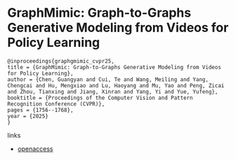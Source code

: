 # GraphMimic: Graph-to-Graphs Generative Modeling from Videos for Policy Learning

```
@inproceedings{graphgmimic_cvpr25,
title = {GraphMimic: Graph-to-Graphs Generative Modeling from Videos for Policy Learning},
author = {Chen, Guangyan and Cui, Te and Wang, Meiling and Yang, Chengcai and Hu, Mengxiao and Lu, Haoyang and Mu, Yao and Peng, Zicai and Zhou, Tianxing and Jiang, Xinran and Yang, Yi and Yue, Yufeng},
booktitle = {Proceedings of the Computer Vision and Pattern Recognition Conference (CVPR)},
pages = {1756--1768},
year = {2025}
}
```

links
- [openaccess](https://openaccess.thecvf.com//content/CVPR2025/html/Chen_GraphMimic_Graph-to-Graphs_Generative_Modeling_from_Videos_for_Policy_Learning_CVPR_2025_paper.html)
